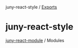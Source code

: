 juny-react-style / [Exports](modules.md)

# juny-react-style

[juny-react-module](docs/modules.md) / Modules
